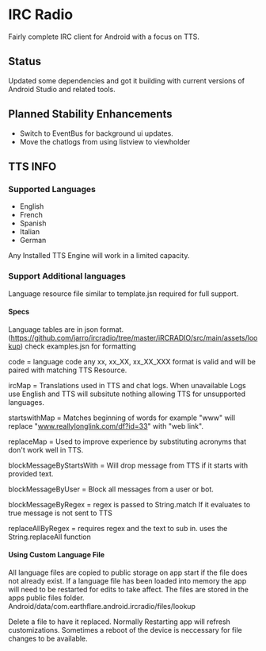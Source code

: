 # IRC Radio

Fairly complete IRC client for Android with a focus on TTS.

## Status

Updated some dependencies and got it building with current versions of Android Studio and related tools.


## Planned Stability Enhancements

* Switch to EventBus for background ui updates.
* Move the chatlogs from using listview to viewholder


## TTS INFO

### Supported Languages
- English
- French
- Spanish
- Italian
- German

Any Installed TTS Engine will work in a limited capacity.


### Support Additional languages
Language resource file similar to template.jsn required for full support.


#### Specs
Language tables are in json format.
(https://github.com/jarro/ircradio/tree/master/iRCRADIO/src/main/assets/lookup)
check examples.jsn for formatting

code = language code  any xx, xx_XX, xx_XX_XXX  format is valid and will be paired with matching TTS Resource.


ircMap = Translations used in TTS and chat logs.  When unavailable Logs use English and TTS will subsitute nothing allowing TTS for unsupported languages.


startswithMap = Matches beginning of words for example "www" will replace  "www.reallylonglink.com/df?id=33"  with "web link".


replaceMap = Used to improve experience by substituting acronyms that don't work well in TTS.


blockMessageByStartsWith = Will drop message from TTS if it starts with provided text.


blockMessageByUser = Block all messages from a user or bot.


blockMessageByRegex = regex is passed to String.match  If it evaluates to true message is not sent to TTS


replaceAllByRegex = requires regex and the text to sub in.   uses  the  String.replaceAll function




#### Using Custom Language File
All language files are copied to public storage on app start if the file does not already exist.
If a language file has been loaded into memory the app will need to be restarted for edits to take affect.
The files are stored in the apps public files folder.
Android/data/com.earthflare.android.ircradio/files/lookup

Delete a file to have it replaced.
Normally Restarting app will refresh customizations.
Sometimes a reboot of the device is neccessary for file changes to be available.



